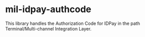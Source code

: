 # mil-idpay-authcode
This library handles the Authorization Code for IDPay in the path Terminal/Multi-channel Integration Layer.
